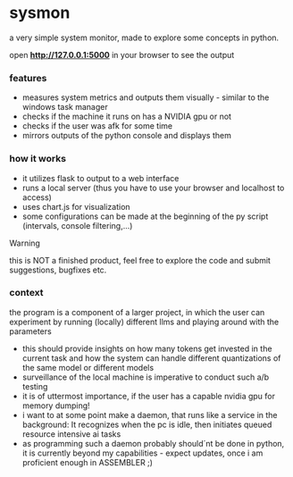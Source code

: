 # sysmon

a very simple system monitor, made to explore some concepts in python.

open **http://127.0.0.1:5000** in your browser to see the output

### features
- measures system metrics and outputs them visually - similar to the windows task manager
- checks if the machine it runs on has a NVIDIA gpu or not
- checks if the user was afk for some time
- mirrors outputs of the python console and displays them

### how it works
- it utilizes flask to output to a web interface
- runs a local server (thus you have to use your browser and localhost to access)
- uses chart.js for visualization
- some configurations can be made at the beginning of the py script (intervals, console filtering,...)

> [!WARNING]  
> this is NOT a finished product, feel free to explore the code and submit suggestions, bugfixes etc.

### context
the program is a component of a larger project, in which the user can experiment by running (locally) different llms and playing around with the parameters
- this should provide insights on how many tokens get invested in the current task and how the system can handle different quantizations of the same model or different models
- surveillance of the local machine is imperative to conduct such a/b testing
- it is of uttermost importance, if the user has a capable nvidia gpu for memory dumping!
- i want to at some point make a daemon, that runs like a service in the background: It recognizes when the pc is idle, then initiates queued resource intensive ai tasks
- as programming such a daemon probably should´nt be done in python, it is currently beyond my capabilities - expect updates, once i am proficient enough in ASSEMBLER ;)
